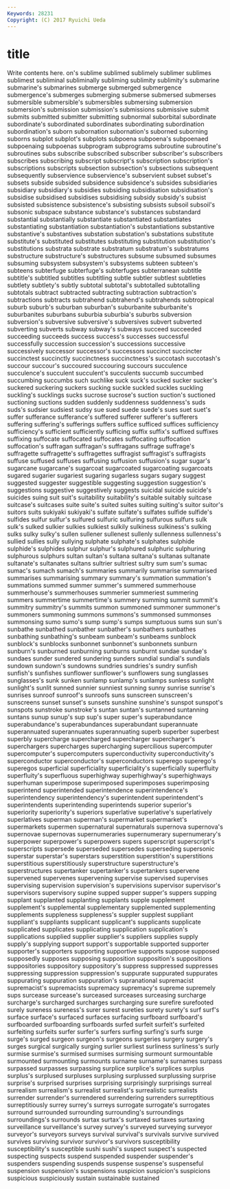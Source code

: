 ```yaml
---
Keywords: 28231 
Copyright: (C) 2017 Ryuichi Ueda
---
```


# title

Write contents here.
on's sublime sublimed sublimely sublimer sublimes sublimest
subliminal subliminally subliming sublimity sublimity's submarine submarine's submarines submerge submerged
submergence submergence's submerges submerging submerse submersed submerses submersible submersible's submersibles
submersing submersion submersion's submission submission's submissions submissive submit submits submitted
submitter submitting subnormal suborbital subordinate subordinate's subordinated subordinates subordinating subordination
subordination's suborn subornation subornation's suborned suborning suborns subplot subplot's subplots
subpoena subpoena's subpoenaed subpoenaing subpoenas subprogram subprograms subroutine subroutine's subroutines
subs subscribe subscribed subscriber subscriber's subscribers subscribes subscribing subscript subscript's
subscription subscription's subscriptions subscripts subsection subsection's subsections subsequent subsequently subservience
subservience's subservient subset subset's subsets subside subsided subsidence subsidence's subsides
subsidiaries subsidiary subsidiary's subsidies subsiding subsidisation subsidisation's subsidise subsidised subsidises
subsidising subsidy subsidy's subsist subsisted subsistence subsistence's subsisting subsists subsoil
subsoil's subsonic subspace substance substance's substances substandard substantial substantially substantiate
substantiated substantiates substantiating substantiation substantiation's substantiations substantive substantive's substantives substation
substation's substations substitute substitute's substituted substitutes substituting substitution substitution's substitutions
substrata substrate substratum substratum's substratums substructure substructure's substructures subsume subsumed
subsumes subsuming subsystem subsystem's subsystems subteen subteen's subteens subterfuge subterfuge's
subterfuges subterranean subtitle subtitle's subtitled subtitles subtitling subtle subtler subtlest
subtleties subtlety subtlety's subtly subtotal subtotal's subtotalled subtotalling subtotals subtract
subtracted subtracting subtraction subtraction's subtractions subtracts subtrahend subtrahend's subtrahends subtropical
suburb suburb's suburban suburban's suburbanite suburbanite's suburbanites suburbans suburbia suburbia's
suburbs subversion subversion's subversive subversive's subversives subvert subverted subverting subverts
subway subway's subways succeed succeeded succeeding succeeds success success's successes
successful successfully succession succession's successions successive successively successor successor's successors
succinct succincter succinctest succinctly succinctness succinctness's succotash succotash's succour succour's
succoured succouring succours succulence succulence's succulent succulent's succulents succumb succumbed
succumbing succumbs such suchlike suck suck's sucked sucker sucker's suckered
suckering suckers sucking suckle suckled suckles suckling suckling's sucklings sucks
sucrose sucrose's suction suction's suctioned suctioning suctions sudden suddenly suddenness
suddenness's suds suds's sudsier sudsiest sudsy sue sued suede suede's
sues suet suet's suffer sufferance sufferance's suffered sufferer sufferer's sufferers
suffering suffering's sufferings suffers suffice sufficed suffices sufficiency sufficiency's sufficient
sufficiently sufficing suffix suffix's suffixed suffixes suffixing suffocate suffocated suffocates
suffocating suffocation suffocation's suffragan suffragan's suffragans suffrage suffrage's suffragette suffragette's
suffragettes suffragist suffragist's suffragists suffuse suffused suffuses suffusing suffusion suffusion's
sugar sugar's sugarcane sugarcane's sugarcoat sugarcoated sugarcoating sugarcoats sugared sugarier
sugariest sugaring sugarless sugars sugary suggest suggested suggester suggestible suggesting
suggestion suggestion's suggestions suggestive suggestively suggests suicidal suicide suicide's suicides
suing suit suit's suitability suitability's suitable suitably suitcase suitcase's suitcases
suite suite's suited suites suiting suiting's suitor suitor's suitors suits
sukiyaki sukiyaki's sulfate sulfate's sulfates sulfide sulfide's sulfides sulfur sulfur's
sulfured sulfuric sulfuring sulfurous sulfurs sulk sulk's sulked sulkier sulkies
sulkiest sulkily sulkiness sulkiness's sulking sulks sulky sulky's sullen sullener
sullenest sullenly sullenness sullenness's sullied sullies sully sullying sulphate sulphate's
sulphates sulphide sulphide's sulphides sulphur sulphur's sulphured sulphuric sulphuring sulphurous
sulphurs sultan sultan's sultana sultana's sultanas sultanate sultanate's sultanates sultans
sultrier sultriest sultry sum sum's sumac sumac's sumach sumach's summaries
summarily summarise summarised summarises summarising summary summary's summation summation's summations
summed summer summer's summered summerhouse summerhouse's summerhouses summerier summeriest summering
summers summertime summertime's summery summing summit summit's summitry summitry's summits
summon summoned summoner summoner's summoners summoning summons summons's summonsed summonses
summonsing sumo sumo's sump sump's sumps sumptuous sums sun sun's
sunbathe sunbathed sunbather sunbather's sunbathers sunbathes sunbathing sunbathing's sunbeam sunbeam's
sunbeams sunblock sunblock's sunblocks sunbonnet sunbonnet's sunbonnets sunburn sunburn's sunburned
sunburning sunburns sunburnt sundae sundae's sundaes sunder sundered sundering sunders
sundial sundial's sundials sundown sundown's sundowns sundries sundries's sundry sunfish
sunfish's sunfishes sunflower sunflower's sunflowers sung sunglasses sunglasses's sunk sunken
sunlamp sunlamp's sunlamps sunless sunlight sunlight's sunlit sunned sunnier sunniest
sunning sunny sunrise sunrise's sunrises sunroof sunroof's sunroofs suns sunscreen
sunscreen's sunscreens sunset sunset's sunsets sunshine sunshine's sunspot sunspot's sunspots
sunstroke sunstroke's suntan suntan's suntanned suntanning suntans sunup sunup's sup
sup's super super's superabundance superabundance's superabundances superabundant superannuate superannuated superannuates
superannuating superb superber superbest superbly supercharge supercharged supercharger supercharger's superchargers
supercharges supercharging supercilious supercomputer supercomputer's supercomputers superconductivity superconductivity's superconductor superconductor's
superconductors superego superego's superegos superficial superficiality superficiality's superficially superfluity superfluity's
superfluous superhighway superhighway's superhighways superhuman superimpose superimposed superimposes superimposing superintend
superintended superintendence superintendence's superintendency superintendency's superintendent superintendent's superintendents superintending superintends
superior superior's superiority superiority's superiors superlative superlative's superlatively superlatives superman
superman's supermarket supermarket's supermarkets supermen supernatural supernaturals supernova supernova's supernovae
supernovas supernumeraries supernumerary supernumerary's superpower superpower's superpowers supers superscript superscript's
superscripts supersede superseded supersedes superseding supersonic superstar superstar's superstars superstition
superstition's superstitions superstitious superstitiously superstructure superstructure's superstructures supertanker supertanker's supertankers
supervene supervened supervenes supervening supervise supervised supervises supervising supervision supervision's
supervisions supervisor supervisor's supervisors supervisory supine supped supper supper's suppers
supping supplant supplanted supplanting supplants supple supplement supplement's supplemental supplementary
supplemented supplementing supplements suppleness suppleness's suppler supplest suppliant suppliant's suppliants
supplicant supplicant's supplicants supplicate supplicated supplicates supplicating supplication supplication's supplications
supplied supplier supplier's suppliers supplies supply supply's supplying support support's
supportable supported supporter supporter's supporters supporting supportive supports suppose supposed
supposedly supposes supposing supposition supposition's suppositions suppositories suppository suppository's suppress
suppressed suppresses suppressing suppression suppression's suppurate suppurated suppurates suppurating suppuration
suppuration's supranational supremacist supremacist's supremacists supremacy supremacy's supreme supremely sups
surcease surcease's surceased surceases surceasing surcharge surcharge's surcharged surcharges surcharging
sure surefire surefooted surely sureness sureness's surer surest sureties surety
surety's surf surf's surface surface's surfaced surfaces surfacing surfboard surfboard's
surfboarded surfboarding surfboards surfed surfeit surfeit's surfeited surfeiting surfeits surfer
surfer's surfers surfing surfing's surfs surge surge's surged surgeon surgeon's
surgeons surgeries surgery surgery's surges surgical surgically surging surlier surliest
surliness surliness's surly surmise surmise's surmised surmises surmising surmount surmountable
surmounted surmounting surmounts surname surname's surnames surpass surpassed surpasses surpassing
surplice surplice's surplices surplus surplus's surplused surpluses surplusing surplussed surplussing
surprise surprise's surprised surprises surprising surprisingly surprisings surreal surrealism surrealism's
surrealist surrealist's surrealistic surrealists surrender surrender's surrendered surrendering surrenders surreptitious
surreptitiously surrey surrey's surreys surrogate surrogate's surrogates surround surrounded surrounding
surrounding's surroundings surroundings's surrounds surtax surtax's surtaxed surtaxes surtaxing surveillance
surveillance's survey survey's surveyed surveying surveyor surveyor's surveyors surveys survival
survival's survivals survive survived survives surviving survivor survivor's survivors susceptibility
susceptibility's susceptible sushi sushi's suspect suspect's suspected suspecting suspects suspend
suspended suspender suspender's suspenders suspending suspends suspense suspense's suspenseful suspension
suspension's suspensions suspicion suspicion's suspicions suspicious suspiciously sustain sustainable sustained
